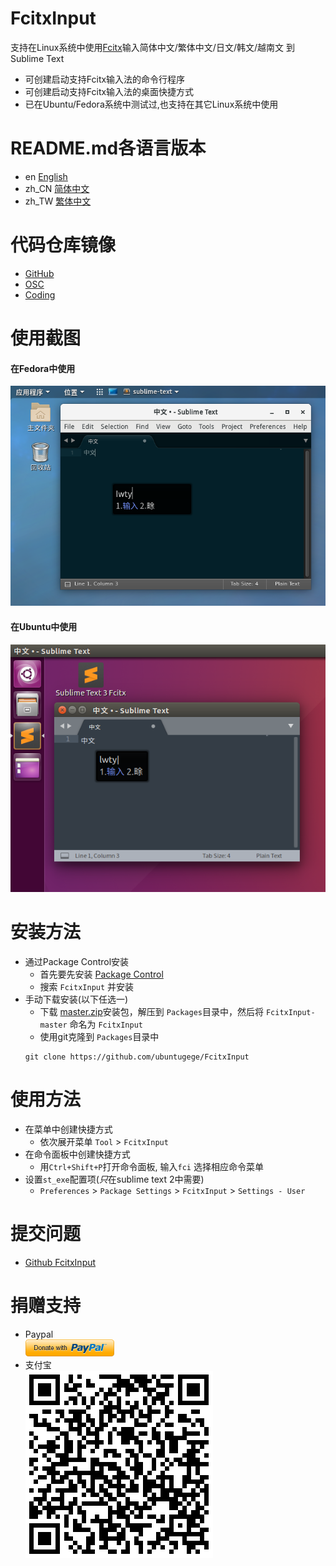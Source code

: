# FcitxInput
支持在Linux系统中使用[Fcitx](https://fcitx-im.org)输入简体中文/繁体中文/日文/韩文/越南文 到 Sublime Text

- 可创建启动支持Fcitx输入法的命令行程序
- 可创建启动支持Fcitx输入法的桌面快捷方式
- 已在Ubuntu/Fedora系统中测试过,也支持在其它Linux系统中使用

# README.md各语言版本
- en [English](../README.md)
- zh_CN [简体中文](README.zh_CN.md)
- zh_TW [繁体中文](README.zh_TW.md)

# 代码仓库镜像
- [GitHub](https://github.com/ubuntugege/FcitxInput)
- [OSC](https://gitee.com/ubuntugege/FcitxInput)
- [Coding](https://coding.net/ubuntugege/FcitxInput)

# 使用截图
#### 在Fedora中使用
![Work on OS X](https://raw.githubusercontent.com/ubuntugege/FcitxInput/shots/shots/sublime_fcitx_fedora.png)
#### 在Ubuntu中使用
![Work on Ubuntu](https://raw.githubusercontent.com/ubuntugege/FcitxInput/shots/shots/sublime_fcitx_ubuntu.png)

# 安装方法
- 通过Package Control安装
	- 首先要先安装 [Package Control](https://packagecontrol.io/installation)
	- 搜索 `FcitxInput` 并安装
- 手动下载安装(以下任选一)
	- 下载 [master.zip](https://github.com/ubuntugege/FcitxInput/archive/master.zip)安装包，解压到 `Packages`目录中，然后将 `FcitxInput-master` 命名为 `FcitxInput`
	- 使用git克隆到 `Packages`目录中
	```
	git clone https://github.com/ubuntugege/FcitxInput
	```

# 使用方法
- 在菜单中创建快捷方式
	- 依次展开菜单 `Tool` > `FcitxInput`
- 在命令面板中创建快捷方式
	- 用`Ctrl+Shift+P`打开命令面板, 输入`fci` 选择相应命令菜单
- 设置`st_exe`配置项(*只*在sublime text 2中需要)
	- `Preferences` > `Package Settings` > `FcitxInput` > `Settings - User`

# 提交问题
- [Github FcitxInput](https://github.com/zam1024t/FcitxInput/issues)

# 捐赠支持
- Paypal
	<br> [![用Paypal捐赠](https://raw.githubusercontent.com/ubuntugege/FcitxInput/shots/shots/donate_via_paypal.png)](https://www.paypal.com/cgi-bin/webscr?cmd=_s-xclick&hosted_button_id=6J8DR2CCXPF9N)
- 支付宝
	<br> ![用支付宝捐赠](https://raw.githubusercontent.com/ubuntugege/FcitxInput/shots/shots/donate_via_alipay.png)
